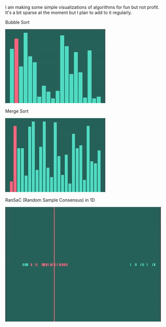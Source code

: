 I am making some simple visualizations of algorithms for fun but not profit. It's a bit sparse at the moment but I plan to add to it regularly.

Bubble Sort

![Animation of the bubble sort algorithm on a bar graph](https://github.com/snorthway/algo-viz/blob/master/gifs/bubble_sort.gif)

Merge Sort

![Animation of the merge sort algorithm on a bar graph](https://github.com/snorthway/algo-viz/blob/master/gifs/merge_sort.gif)

RanSaC (Random Sample Consensus) in 1D

![Animation of the RanSaC algorithm in one dimension](https://github.com/snorthway/algo-viz/blob/master/gifs/ransac_1d.gif)
